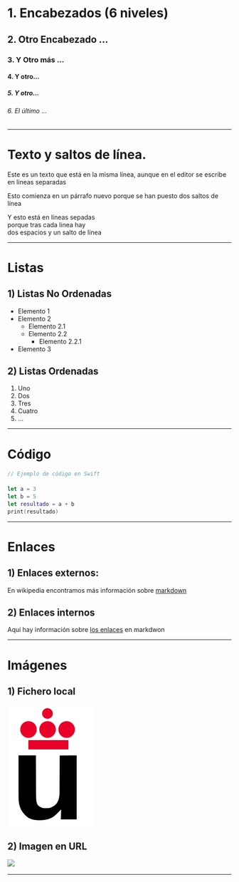 # 1. Encabezados (6 niveles)
## 2. Otro Encabezado ...
### 3. Y Otro más ...
#### 4. Y otro...
##### 5. Y otro...
###### 6. El último ...

***
# Texto y saltos de línea.

Este es un texto que está en 
la misma línea, aunque en el 
editor se escribe en líneas separadas

Esto comienza en un párrafo nuevo
porque se han puesto dos saltos de línea

Y esto está en líneas sepadas  
porque tras cada linea hay  
dos espacios y un salto de línea

***
# Listas
## 1) Listas No Ordenadas

* Elemento 1
* Elemento 2
    * Elemento 2.1
    * Elemento 2.2
        * Elemento 2.2.1
* Elemento 3

## 2) Listas Ordenadas

1. Uno
2. Dos
3. Tres
4. Cuatro
5. ...

***
# Código
```swift
// Ejemplo de código en Swift

let a = 3
let b = 5
let resultado = a + b
print(resultado)
```

***
# Enlaces

## 1) Enlaces externos:
En wikipedia encontramos más información sobre [markdown](https://es.wikipedia.org/wiki/Markdown)

## 2) Enlaces internos

Aquí hay información sobre [los enlaces](#Enlaces) en markdwon

*** 
# Imágenes

## 1) Fichero local

![](Logo-urjc.png)


## 2) Imagen en URL

![](https://upload.wikimedia.org/wikipedia/commons/2/2f/CC_BY-SA_3.0.png)

***



